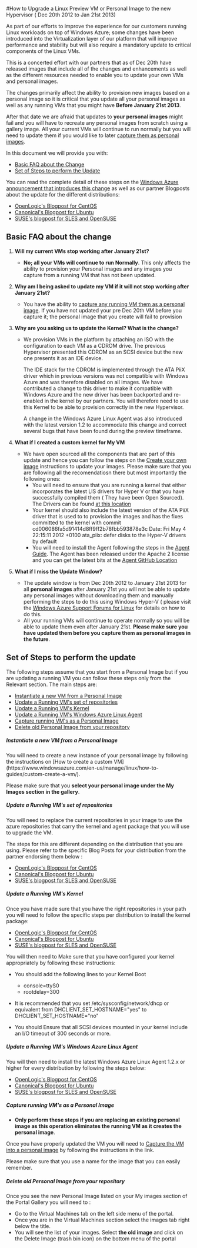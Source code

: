 #How to Upgrade a Linux Preview VM or Personal Image to the new Hypervisor ( Dec 20th 2012 to Jan 21st 2013)

As part of our efforts to improve the experience for our customers running Linux workloads on top of Windows Azure; some changes have been introduced into the Virtualization layer of our platform that will improve performance and stability but will also require a mandatory update to critical components of the Linux VMs.

This is a concerted effort with our partners that as of Dec 20th have released images that include all of the changes and enhancements as well as the different resources needed to enable you to update your own VMs and personal images.

The changes primarily affect the ability to provision new images based on a personal image so it is critical that you update all your personal images as well as any running VMs that you might have **Before January 21st 2013**.

After that date we are afraid that updates to **your personal images** might fail and you will have to recreate any personal images from scratch using a gallery image.
All your current VMs will continue to run normally but you will need to update them if you would like to later [capture them as personal images](https://www.windowsazure.com/en-us/manage/linux/how-to-guides/capture-an-image/).

In this document we will provide you with:

 * [Basic FAQ about the Change](#FAQ)
 * [Set of Steps to perform the Update](#steps)

You can read the complete detail of these steps on  the [Windows Azure announcement that introduces this change](http://go.microsoft.com/fwlink/?LinkID=275187&clcid=0x409) as well as our partner Blogposts about the update for the different distributions:

-	[OpenLogic's Blogpost for CentOS](http://go.microsoft.com/fwlink/?LinkID=275183&clcid=0x409)
-	[Canonical's Blogpost for Ubuntu](http://go.microsoft.com/fwlink/?LinkID=275184&clcid=0x409)
-	[SUSE's blogpost for SLES and OpenSUSE](http://go.microsoft.com/fwlink/?LinkID=275185&clcid=0x409)


<h2 id="FAQ">Basic FAQ about the change</h2>

1.	**Will my current VMs stop working after January 21st?**
	

	-	**No; all your VMs will continue to run Normally**. This only affects the ability to provision your Personal images and any images you capture from a running VM that has not been updated.



2.	**Why am I being asked to update my VM if it will not stop working after January 21st?**

	-  You have the ability to [capture any running VM them as a personal image](https://www.windowsazure.com/en-us/manage/linux/how-to-guides/capture-an-image/). If you have not updated your pre Dec 20th VM before you capture it; the personal image that you create will fail to provision
3. **Why are you asking us to update the Kernel? What is the change?**

	-	We provision VMs in the platform by attaching an ISO with the configuration to each VM as a CDROM drive. The previous Hypervisor presented this CDROM as an SCSI device but the new one presents it as an IDE device. 
	
		The IDE stack for the CDROM is implemented through the ATA PiiX driver which in previous versions was not compatible with Windows Azure and was therefore disabled on all images. We have contributed a change to this driver to make it compatible with Windows Azure and the new driver has been backported and re-enabled in the kernel by our partners. You will therefore need to use this Kernel to  be able to provision correctly in the new Hypervisor.
		
		A change in the Windows Azure Linux Agent was also introduced with the latest version 1.2 to accommodate this change and correct several bugs that have been found during  the preview timeframe.
4. **What if I created a custom kernel for My VM**
	
	-	We have open sourced all the components that are part of this update and hence you can follow the steps on the [Create your own image](https://www.windowsazure.com/en-us/manage/linux/common-tasks/upload-a-VHD/) instructions to update your images. Please make sure that you are following all the recomendatiosn there but most importantly the following ones: 
		- You will need to ensure that you are running a kernel that either incorporates the latest LIS drivers for Hyper V or that you have successfully compiled them ( They have been Open Sourced). The Drivers can be found [at this location](http://go.microsoft.com/fwlink/p/?LinkID=254263&clcid=0x409)
		- Your kernel should also include the latest version of the ATA PiiX driver that is used to to provision the images and has the fixes committed to the kernel with commit cd006086fa5d91414d8ff9ff2b78fbb593878e3c Date:   Fri May 4 22:15:11 2012 +0100   ata_piix: defer disks to the Hyper-V drivers by default
		- You will need to install the Agent following the steps in the [Agent Guide](https://www.windowsazure.com/en-us/manage/linux/how-to-guides/linux-agent-guide/). The Agent has been released under the Apache 2 license and you can get the latest bits at the [Agent GitHub Location](http://go.microsoft.com/fwlink/p/?LinkID=250998&clcid=0x409)
5. **What if I miss the Update Window?**

	- The update window is from Dec  20th 2012 to January 21st 2013  for all **personal images** after January 21st you will not be able to update any personal images without downloading them and manually performing the steps to do this using Windows Hyper-V ( please visit the [Windows Azure Support Forums for Linux](http://social.msdn.microsoft.com/Forums/en/WAVirtualMachinesforLinux/) for details on how to do this.
	- All your running VMs will continue to operate normally so you will be able to update them even after January 21st. **Please make sure you have updated them before you capture them as personal images in the future**.


<h2 id="steps">Set of Steps to perform the update</h2>

The following steps assume that you start from a Personal Image but if you are updating a running VM you can follow these steps only from the Relevant section.
The main steps are:

* [Instantiate a new VM from a Personal Image](#createvm)
* [Update a Running VM's set of repositories](#repos)
* [Update a Running VM's Kernel](#kernel)
* [Update a Running VM's Windows Azure Linux Agent](#agent)
* [Capture running VM's as a Personal Image](#capturevm)
* [Delete old Personal Image from your repository](#deleteiamge)

<h5 id="createvm">Instantiate a new VM from a Personal Image</h5>
You will need to create a new instance of your personal image by following the instructions on [How to create a custom VM](https://www.windowsazure.com/en-us/manage/linux/how-to-guides/custom-create-a-vm/).

Please make sure that you **select your personal image under the My Images section in the gallery**.
 
<h5 id="createvm">Update a Running VM's set of repositories</h5>

You will need to replace the current repositories in your image to use the azure repositories that carry the kernel and agent package that you will use to upgrade the VM.

The steps for this are different depending on the distribution that you are using. Please refer to the specific Blog Posts for your distribution from the partner endorsing them below :

-	[OpenLogic's Blogpost for CentOS](http://go.microsoft.com/fwlink/?LinkID=275183&clcid=0x409)
-	[Canonical's Blogpost for Ubuntu](http://go.microsoft.com/fwlink/?LinkID=275184&clcid=0x409)
-	[SUSE's blogpost for SLES and OpenSUSE](http://go.microsoft.com/fwlink/?LinkID=275185&clcid=0x409)

<h5 id="createvm">Update a Running VM's Kernel</h5>

Once you have made sure that you have the right repositories in your path you will need to  follow the specific steps per distribution to install the kernel package:

-	[OpenLogic's Blogpost for CentOS](http://go.microsoft.com/fwlink/?LinkID=275183&clcid=0x409)
-	[Canonical's Blogpost for Ubuntu](http://go.microsoft.com/fwlink/?LinkID=275184&clcid=0x409)
-	[SUSE's blogpost for SLES and OpenSUSE](http://go.microsoft.com/fwlink/?LinkID=275185&clcid=0x409)

You will then need to Make sure that you have configured your kernel appropriately by following these instructions:

-  You should add the following lines to your Kernel Boot

	-	console=ttyS0
	-	rootdelay=300

-	It is recommended that you set /etc/sysconfig/network/dhcp or equivalent  from DHCLIENT_SET_HOSTNAME="yes" to DHCLIENT_SET_HOSTNAME="no"

-	You should Ensure that all SCSI devices mounted in your kernel include an I/O timeout of  300 seconds or more.


<h5 id="createvm">Update a Running VM's Windows Azure Linux Agent</h5>

You will then need to install the latest Windows Azure Linux Agent 1.2.x or higher for every distribution by following the steps below:

-	[OpenLogic's Blogpost for CentOS](http://go.microsoft.com/fwlink/?LinkID=275183&clcid=0x409)
-	[Canonical's Blogpost for Ubuntu](http://go.microsoft.com/fwlink/?LinkID=275184&clcid=0x409)
-	[SUSE's blogpost for SLES and OpenSUSE](http://go.microsoft.com/fwlink/?LinkID=275185&clcid=0x409)

<h5 id="createvm">Capture running VM's as a Personal Image</h5>

-	 **Only perform these steps if you  are replacing an existing personal image as this operation eliminates the running VM as it creates the personal image**.

Once you have properly updated the VM  you will need to [Capture the VM into a personal image](https://www.windowsazure.com/en-us/manage/linux/how-to-guides/capture-an-image/) by following the instructions in the link.

Please make sure that you use a name for the image that you can easily remember.  

<h5 id="createvm">Delete old Personal Image from your repository</h5>
Once you see the new Personal Image listed on your My images section of the Portal Gallery you will need to :

-	Go to the Virtual Machines tab on the left side menu  of the portal.
- 	Once you are in the Virtual Machines section select the images tab right below the title.
-	You will see the list of your images. Select **the old image** and click on the Delete Image (trash bin icon) on the bottom menu of the portal
